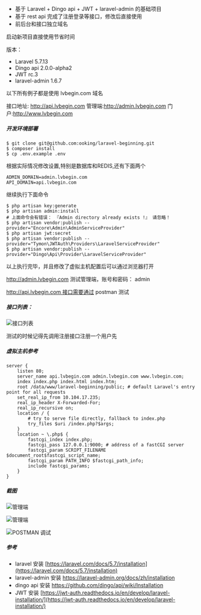 - 基于 Laravel + Dingo api + JWT + laravel-admin 的基础项目
- 基于 rest api 完成了注册登录等接口，修改后直接使用
- 前后台和接口独立域名

启动新项目直接使用节省时间

版本：
- Laravel 5.7.13
- Dingo api 2.0.0-alpha2
- JWT rc.3
- laravel-admin 1.6.7

以下所有例子都是使用 lvbegin.com 域名

接口地址: http://api.lvbegin.com
管理端:http://admin.lvbegin.com
门户:http://www.lvbegin.com

##### 开发环境部署
```
$ git clone git@github.com:ooking/laravel-beginning.git
$ composer install
$ cp .env.example .env
```
根据实际情况修改设置,特别是数据库和REDIS,还有下面两个
```
ADMIN_DOMAIN=admin.lvbegin.com
API_DOMAIN=api.lvbegin.com
```
继续执行下面命令
```
$ php artisan key:generate
$ php artisan admin:install
# 上面命令会有错误： 『Admin directory already exists !』 请忽略！
$ php artisan vendor:publish --provider="Encore\Admin\AdminServiceProvider"
$ php artisan jwt:secret
$ php artisan vendor:publish --provider="Tymon\JWTAuth\Providers\LaravelServiceProvider"
$ php artisan vendor:publish --provider="Dingo\Api\Provider\LaravelServiceProvider"
```
以上执行完毕，并且修改了虚拟主机配置后可以通过浏览器打开

http://admin.lvbegin.com 测试管理端，账号和密码： admin

http://api.lvbegin.com 接口需要通过 postman 测试

##### 接口列表：

![接口列表](https://upload-images.jianshu.io/upload_images/4315462-88722c7251fd8234.png?imageMogr2/auto-orient/strip%7CimageView2/2/w/1240)

测试的时候记得先调用注册接口注册一个用户先

##### 虚拟主机参考
```
server {
    listen 80;
    server_name api.lvbegin.com admin.lvbegin.com www.lvbegin.com;
    index index.php index.html index.htm;
    root /data/www/laravel-beginning/public; # default Laravel's entry point for all requests
    set_real_ip_from 10.104.17.235;
    real_ip_header X-Forwarded-For;
    real_ip_recursive on;
    location / {
        # try to serve file directly, fallback to index.php
        try_files $uri /index.php?$args;
    }
    location ~ \.php$ {
        fastcgi_index index.php;
        fastcgi_pass 127.0.0.1:9000; # address of a fastCGI server
        fastcgi_param SCRIPT_FILENAME $document_root$fastcgi_script_name;
        fastcgi_param PATH_INFO $fastcgi_path_info;
        include fastcgi_params;
    }
}
```
##### 截图
![管理端](https://upload-images.jianshu.io/upload_images/4315462-080a593681d57027.png?imageMogr2/auto-orient/strip%7CimageView2/2/w/1240)

![管理端](https://upload-images.jianshu.io/upload_images/4315462-98979bcbba035111.png?imageMogr2/auto-orient/strip%7CimageView2/2/w/1240)

![POSTMAN 调试](https://upload-images.jianshu.io/upload_images/4315462-6796bba7f7490108.png?imageMogr2/auto-orient/strip%7CimageView2/2/w/1240)

##### 参考
- laravel 安装
[https://laravel.com/docs/5.7/installation](https://laravel.com/docs/5.7/installation)
- laravel-admin 安装
https://laravel-admin.org/docs/zh/installation
- dingo api 安装
https://github.com/dingo/api/wiki/Installation
- JWT 安装
[https://jwt-auth.readthedocs.io/en/develop/laravel-installation/](https://jwt-auth.readthedocs.io/en/develop/laravel-installation/)
